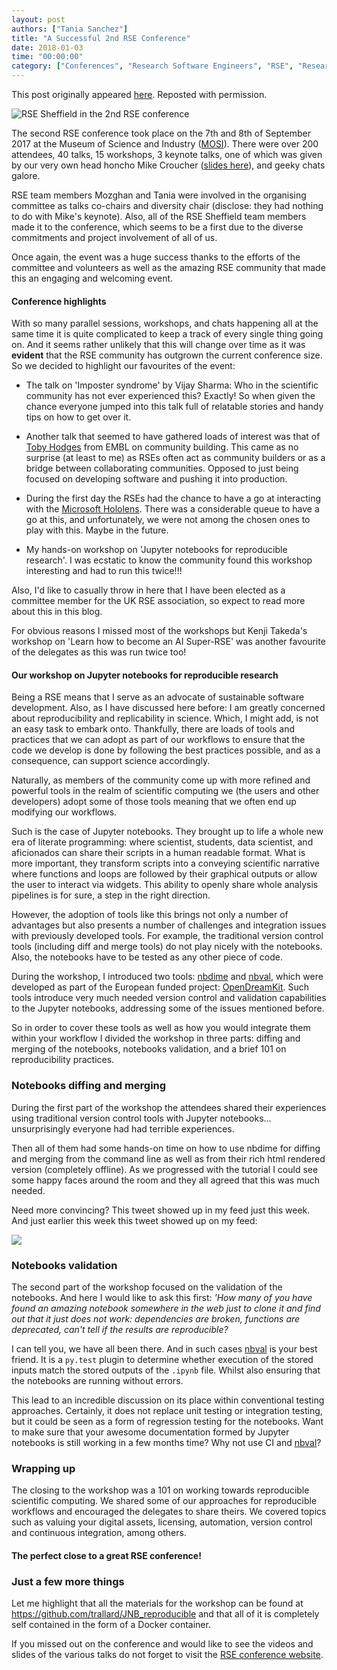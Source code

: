 ```yaml
---
layout: post
authors: ["Tania Sanchez"]
title: "A Successful 2nd RSE Conference"
date: 2018-01-03
time: "00:00:00"
category: ["Conferences", "Research Software Engineers", "RSE", "Research Software"]
---
```


This post originally appeared [here](http://rse.shef.ac.uk/blog/a-successful-2nd-rse-conference/). Reposted with permission.

![RSE Sheffield in the 2nd RSE conference](http://rse.shef.ac.uk/images/RSE17.jpg)

The second RSE conference took place on the 7th and 8th of September 2017 at the Museum of Science and Industry ([MOSI](https://www.msimanchester.org.uk/)). There were over 200 attendees, 40 talks, 15 workshops, 3 keynote talks, one of which was given by our very own head honcho Mike Croucher ([slides here](https://mikecroucher.github.io/RSE_2017_keynote_presentation/)), and geeky chats galore.

RSE team members Mozghan and Tania were involved in the organising committee as talks co-chairs and diversity chair (disclose: they had nothing to do with Mike's keynote). Also, all of the RSE Sheffield team members made it to the conference, which seems to be a first due to the diverse commitments and project involvement of all of us.

Once again, the event was a huge success thanks to the efforts of the committee and volunteers as well as the amazing RSE community that made this an engaging and welcoming event.

#### Conference highlights

With so many parallel sessions, workshops, and chats happening all at the same time it is quite complicated to keep a track of every single thing going on. And it seems rather unlikely that this will change over time as it was **evident** that the RSE community has outgrown the current conference size. So we decided to highlight our favourites of the event:

- The talk on 'Imposter syndrome' by Vijay Sharma: Who in the scientific community has not ever experienced this? Exactly! So when given the chance everyone jumped into this talk full of relatable stories and handy tips on how to get over it.

- Another talk that seemed to have gathered loads of interest was that of [Toby Hodges](https://twitter.com/tbyhdgs) from EMBL on community building. This came as no surprise (at least to me) as RSEs often act as community builders or as a bridge between collaborating communities. Opposed to just being focused on developing software and pushing it into production.

- During the first day the RSEs had the chance to have a go at interacting with the [Microsoft Hololens](https://www.microsoft.com/en-gb/hololens). There was a considerable queue to have a go at this, and unfortunately, we were not among the chosen ones to play with this. Maybe in the future.

- My hands-on workshop on 'Jupyter notebooks for reproducible research'. I was ecstatic to know the community found this workshop interesting and had to run this twice!!!

Also, I'd like to casually throw in here that I have been elected as a committee member for the UK RSE association, so expect to read more about this in this blog.

For obvious reasons I missed most of the workshops but Kenji Takeda's workshop on 'Learn how to become an AI Super-RSE' was another favourite of the delegates as this was run twice too!

#### Our workshop on Jupyter notebooks for reproducible research

Being a RSE means that I serve as an advocate of sustainable software development. Also, as I have discussed here before: I am greatly concerned about reproducibility and replicability in science. Which, I might add, is not an easy task to embark onto. Thankfully, there are loads of tools and practices that we can adopt as part of our workflows to ensure that the code we develop is done by following the best practices possible, and as a consequence, can support science accordingly.

Naturally, as members of the community come up with more refined and powerful tools in the realm of scientific computing we (the users and other developers) adopt some of those tools meaning that we often end up modifying our workflows.

Such is the case of Jupyter notebooks. They brought up to life a whole new era of literate programming: where scientist, students, data scientist, and aficionados can share their scripts in a human readable format. What is more important, they transform scripts into a conveying scientific narrative where functions and loops are followed by their graphical outputs or allow the user to interact via widgets. This ability to openly share whole analysis pipelines is for sure, a step in the right direction.

However, the adoption of tools like this brings not only a number of advantages but also presents a number of challenges and integration issues with previously developed tools. For example, the traditional version control tools (including diff and merge tools) do not play nicely with the notebooks. Also, the notebooks have to be tested as any other piece of code.

During the workshop, I introduced two tools: [nbdime](https://github.com/jupyter/nbdime) and [nbval](https://github.com/computationalmodelling/nbval), which were developed as part of the European funded project: [OpenDreamKit](http://rse.shef.ac.uk/blog/a-successful-2nd-rse-conference/www.opendreamkit.org). Such tools introduce very much needed version control and validation capabilities to the Jupyter notebooks, addressing some of the issues mentioned before.

So in order to cover these tools as well as how you would integrate them within your workflow I divided the workshop in three parts: diffing and merging of the notebooks, notebooks validation, and a brief 101 on reproducibility practices.

### Notebooks diffing and merging
During the first part of the workshop the attendees shared their experiences using traditional version control tools with Jupyter notebooks... unsurprisingly everyone had had terrible experiences.

Then all of them had some hands-on time on how to use nbdime for diffing and merging from the command line as well as from their rich html rendered version (completely offline). As we progressed with the tutorial I could see some happy faces around the room and they all agreed that this was much needed.

Need more convincing? This tweet showed up in my feed just this week. And just earlier this week this tweet showed up on my feed: 

![](http://rse.shef.ac.uk/images/tweet-nbdime.PNG)

### Notebooks validation

The second part of the workshop focused on the validation of the notebooks. And here I would like to ask this first: *'How many of you have found an amazing notebook somewhere in the web just to clone it and find out that it just does not work: dependencies are broken, functions are deprecated, can't tell if the results are reproducible?*

I can tell you, we have all been there. And in such cases [nbval](https://github.com/computationalmodelling/nbval) is your best friend. It is a `py.test` plugin to determine whether execution of the stored inputs match the stored outputs of the `.ipynb` file. Whilst also ensuring that the notebooks are running without errors.

This lead to an incredible discussion on its place within conventional testing approaches. Certainly, it does not replace unit testing or integration testing, but it could be seen as a form of regression testing for the notebooks. Want to make sure that your awesome documentation formed by Jupyter notebooks is still working in a few months time? Why not use CI and [nbval](https://github.com/computationalmodelling/nbval)?

### Wrapping up

The closing to the workshop was a 101 on working towards reproducible scientific computing. We shared some of our approaches for reproducible workflows and encouraged the delegates to share theirs. We covered topics such as valuing your digital assets, licensing, automation, version control and continuous integration, among others.

#### The perfect close to a great RSE conference!

### Just a few more things
Let me highlight that all the materials for the workshop can be found at https://github.com/trallard/JNB_reproducible and that all of it is completely self contained in the form of a Docker container.

If you missed out on the conference and would like to see the videos and slides of the various talks do not forget to visit the [RSE conference website](http://rse.ac.uk/conf2017/talk-slides-downloads/).
